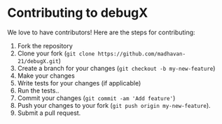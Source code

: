 # Contributing to debugX

We love to have contributors! Here are the steps for contributing:

1. Fork the repository
2. Clone your fork (`git clone https://github.com/madhavan-21/debugX.git`)
3. Create a branch for your changes (`git checkout -b my-new-feature`)
4. Make your changes
5. Write tests for your changes (if applicable)
6. Run the tests..
7. Commit your changes (`git commit -am 'Add feature'`)
8. Push your changes to your fork (`git push origin my-new-feature`).
9. Submit a pull request.
